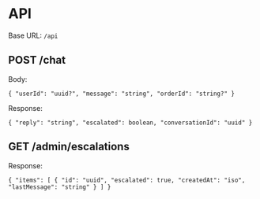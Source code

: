 # API

Base URL: `/api`

## POST /chat
Body:
```
{ "userId": "uuid?", "message": "string", "orderId": "string?" }
```
Response:
```
{ "reply": "string", "escalated": boolean, "conversationId": "uuid" }
```

## GET /admin/escalations
Response:
```
{ "items": [ { "id": "uuid", "escalated": true, "createdAt": "iso", "lastMessage": "string" } ] }
```

